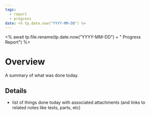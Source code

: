 ```yaml
---
tags:
  - report
  - progress
date: <% tp.date.now("YYYY-MM-DD") %>
---
```

<% await tp.file.rename(tp.date.now("YYYY-MM-DD") + " Progress Report") %>
# Overview
A summary of what was done today.

## Details
- list of things done today with associated attachments (and links to related notes like tests, parts, etc)